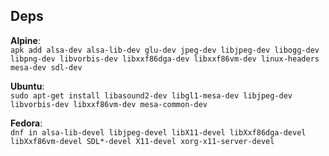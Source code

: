 ## Deps
**Alpine**:  
```apk add alsa-dev alsa-lib-dev glu-dev jpeg-dev libjpeg-dev libogg-dev libpng-dev libvorbis-dev libxxf86dga-dev libxxf86vm-dev linux-headers mesa-dev sdl-dev```

**Ubuntu**:  
```sudo apt-get install libasound2-dev libgl1-mesa-dev libjpeg-dev libvorbis-dev libxxf86vm-dev mesa-common-dev```

**Fedora**:  
```dnf in alsa-lib-devel libjpeg-devel libX11-devel libXxf86dga-devel libXxf86vm-devel SDL*-devel X11-devel xorg-x11-server-devel```
